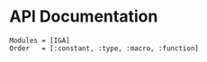 # API Documentation

```@autodocs
Modules = [IGA]
Order   = [:constant, :type, :macro, :function]
```
